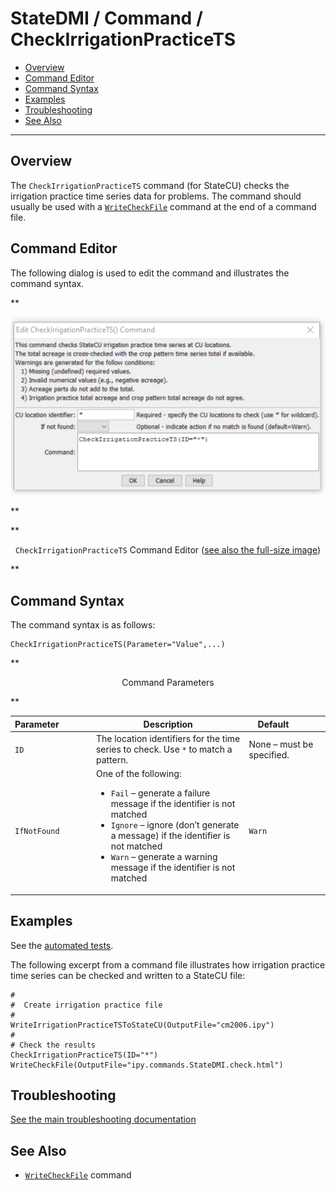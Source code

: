 # StateDMI / Command / CheckIrrigationPracticeTS #

* [Overview](#overview)
* [Command Editor](#command-editor)
* [Command Syntax](#command-syntax)
* [Examples](#examples)
* [Troubleshooting](#troubleshooting)
* [See Also](#see-also)

-------------------------

## Overview ##

The `CheckIrrigationPracticeTS` command (for StateCU)
checks the irrigation practice time series data for problems.  The command should usually be used with a
[`WriteCheckFile`](../WriteCheckFile/WriteCheckFile.md) command at the end of a command file.

## Command Editor ##

The following dialog is used to edit the command and illustrates the command syntax.

**<p style="text-align: center;">
![CheckIrrigationPracticeTS Command Editor](CheckIrrigationPracticeTS.png)
</p>**

**<p style="text-align: center;">
`CheckIrrigationPracticeTS` Command Editor (<a href="../CheckIrrigationPracticeTS.png">see also the full-size image</a>)
</p>**

## Command Syntax ##

The command syntax is as follows:

```text
CheckIrrigationPracticeTS(Parameter="Value",...)
```
**<p style="text-align: center;">
Command Parameters
</p>**

| **Parameter**&nbsp;&nbsp;&nbsp;&nbsp;&nbsp;&nbsp;&nbsp;&nbsp;&nbsp;&nbsp;&nbsp;&nbsp; | **Description** | **Default**&nbsp;&nbsp;&nbsp;&nbsp;&nbsp;&nbsp;&nbsp;&nbsp;&nbsp;&nbsp; |
| --------------|-----------------|----------------- |
| `ID` | The location identifiers for the time series to check.  Use `*` to match a pattern. | None – must be specified. |
| `IfNotFound` | One of the following:<ul><li>`Fail` – generate a failure message if the identifier is not matched</li><li>`Ignore` – ignore (don’t generate a message) if the identifier is not matched</li><li>`Warn` – generate a warning message if the identifier is not matched</li></ul> | `Warn` |

## Examples ##

See the [automated tests](https://github.com/OpenCDSS/cdss-app-statedmi-test/tree/master/test/regression/commands/CheckIrrigationPracticeTS).

The following excerpt from a command file illustrates how irrigation practice time series can be checked and written to a StateCU file:

```
#
#  Create irrigation practice file
#
WriteIrrigationPracticeTSToStateCU(OutputFile="cm2006.ipy")
#
# Check the results
CheckIrrigationPracticeTS(ID="*")
WriteCheckFile(OutputFile="ipy.commands.StateDMI.check.html")
```

## Troubleshooting ##

[See the main troubleshooting documentation](../../troubleshooting/troubleshooting.md)

## See Also ##

* [`WriteCheckFile`](../WriteCheckFile/WriteCheckFile.md) command
